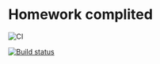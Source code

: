 # Homework complited

![CI](https://github.com/yung78/ahj-hw4.1/actions/workflows/web.yml/badge.svg)

[![Build status](https://ci.appveyor.com/api/projects/status/psmx0x15uomvmw2o?svg=true)](https://ci.appveyor.com/project/yung78/ahj-hw4-1)
